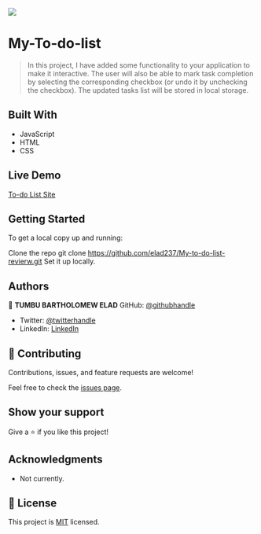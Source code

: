 ![](https://img.shields.io/badge/Microverse-blueviolet)

# My-To-do-list

>In this project, I have added some functionality to your application to make it interactive. The user will also be able to mark task completion by selecting the corresponding checkbox (or undo it by unchecking the checkbox). The updated tasks list will be stored in local storage.

## Built With

- JavaScript
- HTML
- CSS

## Live Demo

[To-do List Site](https://elad237.github.io/my-to-do-list-revierw/dist/)

## Getting Started

To get a local copy up and running:

Clone the repo
git clone https://github.com/elad237/My-to-do-list-revierw.git
Set it up locally.

## Authors

👤 **TUMBU BARTHOLOMEW ELAD**
 GitHub: [@githubhandle](https://github.com/elad237)
- Twitter: [@twitterhandle](https://twitter.com/Elad59380989)
- LinkedIn: [LinkedIn](https://www.linkedin.com/in/tumbu-elad-896ab2183/)

## 🤝 Contributing

Contributions, issues, and feature requests are welcome!

Feel free to check the [issues page](https://github.com/elad237/My-to-do-list-revierw/issues).

## Show your support

Give a ⭐️ if you like this project!

## Acknowledgments

- Not currently.

## 📝 License

This project is [MIT](./LICENSE) licensed.
